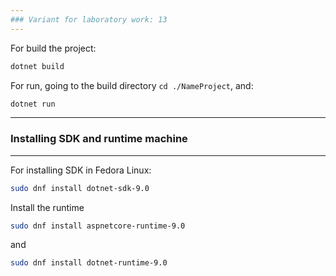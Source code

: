 ```yaml
---
### Variant for laboratory work: 13
---
```


For build the project:
```sh
dotnet build
```
For run, going to the build directory ```cd ./NameProject```, and:
```sh
dotnet run
```

---
### Installing SDK and runtime machine
---
For installing SDK in Fedora Linux: 
```sh
sudo dnf install dotnet-sdk-9.0
```
Install the runtime
```sh
sudo dnf install aspnetcore-runtime-9.0
```
and
```sh
sudo dnf install dotnet-runtime-9.0
```